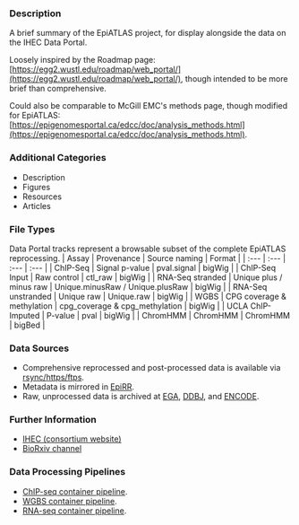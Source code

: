 ### Description
A brief summary of the EpiATLAS project, for display alongside the data on the IHEC Data Portal.

Loosely inspired by the Roadmap page: [https://egg2.wustl.edu/roadmap/web_portal/](https://egg2.wustl.edu/roadmap/web_portal/), though intended to be more brief than comprehensive.

Could also be comparable to McGill EMC's methods page, though modified for EpiATLAS: [https://epigenomesportal.ca/edcc/doc/analysis_methods.html](https://epigenomesportal.ca/edcc/doc/analysis_methods.html).

### Additional Categories
* Description
* Figures
* Resources
* Articles

### File Types
Data Portal tracks represent a browsable subset of the complete EpiATLAS reprocessing.
| Assay | Provenance | Source naming | Format |
| :--- | :--- | :--- | :--- |
| ChIP-Seq | Signal p-value | pval.signal | bigWig |
| ChIP-Seq Input | Raw control | ctl_raw | bigWig |
| RNA-Seq stranded | Unique plus / minus raw | Unique.minusRaw / Unique.plusRaw | bigWig |
| RNA-Seq unstranded | Unique raw | Unique.raw | bigWig |
| WGBS | CPG coverage & methylation | cpg_coverage & cpg_methylation | bigWig |
| UCLA ChIP-Imputed | P-value | pval | bigWig |
| ChromHMM | ChromHMM | ChromHMM | bigBed |

### Data Sources
* Comprehensive reprocessed and post-processed data is available via [rsync/https/ftps](https://ihec.sd4h.ca/).
* Metadata is mirrored in [EpiRR](https://www.ebi.ac.uk/epirr/).
* Raw, unprocessed data is archived at [EGA](https://ega-archive.org/), [DDBJ](https://www.ddbj.nig.ac.jp), and [ENCODE](https://www.encodeproject.org).

### Further Information
* [IHEC (consortium website)](https://ihec-epigenomes.org/)
* [BioRxiv channel](https://connect.biorxiv.org/relate/content/219)   

### Data Processing Pipelines
* [ChIP-seq container pipeline](https://github.com/IHEC/integrative_analysis_chip/releases).
* [WGBS container pipeline](https://github.com/heathsc/gemBS/releases/tag/v3.5.0).
* [RNA-seq container pipeline](https://github.com/IHEC/grape-nf/releases).
